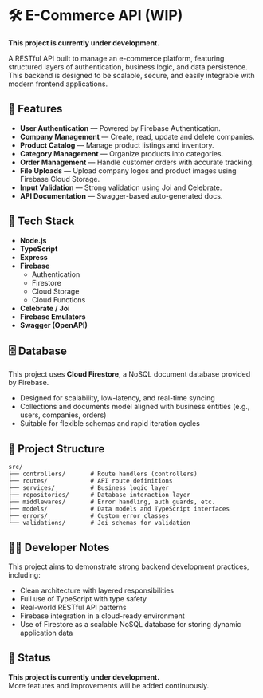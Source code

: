 # 🛠️ E-Commerce API (WIP)

**This project is currently under development.**

A RESTful API built to manage an e-commerce platform, featuring structured layers of authentication, business logic, and data persistence. This backend is designed to be scalable, secure, and easily integrable with modern frontend applications.

## 🚀 Features

- **User Authentication** — Powered by Firebase Authentication.
- **Company Management** — Create, read, update and delete companies.
- **Product Catalog** — Manage product listings and inventory.
- **Category Management** — Organize products into categories.
- **Order Management** — Handle customer orders with accurate tracking.
- **File Uploads** — Upload company logos and product images using Firebase Cloud Storage.
- **Input Validation** — Strong validation using Joi and Celebrate.
- **API Documentation** — Swagger-based auto-generated docs.

## 🧰 Tech Stack

- **Node.js**  
- **TypeScript**  
- **Express**  
- **Firebase**
  - Authentication  
  - Firestore  
  - Cloud Storage  
  - Cloud Functions  
- **Celebrate / Joi**  
- **Firebase Emulators**  
- **Swagger (OpenAPI)**  

## 🗄️ Database

This project uses **Cloud Firestore**, a NoSQL document database provided by Firebase.

- Designed for scalability, low-latency, and real-time syncing
- Collections and documents model aligned with business entities (e.g., users, companies, orders)
- Suitable for flexible schemas and rapid iteration cycles

## 📂 Project Structure

```text
src/
├── controllers/       # Route handlers (controllers)
├── routes/            # API route definitions
├── services/          # Business logic layer
├── repositories/      # Database interaction layer
├── middlewares/       # Error handling, auth guards, etc.
├── models/            # Data models and TypeScript interfaces
├── errors/            # Custom error classes
└── validations/       # Joi schemas for validation
```

## 👨‍💻 Developer Notes

This project aims to demonstrate strong backend development practices, including:

- Clean architecture with layered responsibilities  
- Full use of TypeScript with type safety  
- Real-world RESTful API patterns  
- Firebase integration in a cloud-ready environment
- Use of Firestore as a scalable NoSQL database for storing dynamic application data

## 📌 Status

**This project is currently under development.**  
More features and improvements will be added continuously.
